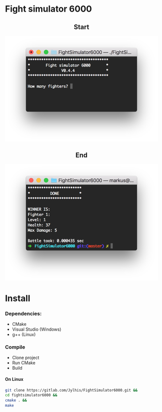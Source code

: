# Fight simulator 6000
<h2 align=center>Start</h2>

![Screenshot1](Screenshot1.png)

<h2 align=center>End</h2>

![Screenshot2](Screenshot2.png)
# Install
### Dependencies:
- CMake
- Visual Studio (Windows)
- g++ (Linux)

### Compile
- Clone project
- Run CMake
- Build

#### On Linux
```bash
git clone https://gitlab.com/Jylhis/FightSimulator6000.git &&
cd fightsimulator6000 &&
cmake . &&
make
```